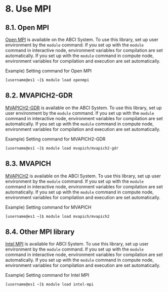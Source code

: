 # 8. Use MPI

## 8.1. Open MPI

[Open MPI](https://www.open-mpi.org/) is available on the ABCI System.
To use this library, set up user environment by the `module` command.
If you set up with the `module` command in interactive node, environment variables for compilation are set automatically.
If you set up with the `module` command in compute node, environment variables for compilation and execution are set automatically.

Example) Setting command for Open MPI

```
[username@es1 ~]$ module load openmpi
```

## 8.2. MVAPICH2-GDR

[MVAPICH2-GDR](http://mvapich.cse.ohio-state.edu/) is available on the ABCI System.
To use this library, set up user environment by the `module` command.
If you set up with the `module` command in interactive node, environment variables for compilation are set automatically.
If you set up with the `module` command in compute node, environment variables for compilation and execution are set automatically.

Example) Setting command for MVAPICH2-GDR

```
[username@es1 ~]$ module load mvapich/mvapich2-gdr
```

## 8.3. MVAPICH

[MVAPICH2](http://mvapich.cse.ohio-state.edu/) is available on the ABCI System.
To use this library, set up user environment by the `module` command.
If you set up with the `module` command in interactive node, environment variables for compilation are set automatically.
If you set up with the `module` command in compute node, environment variables for compilation and execution are set automatically.

Example) Setting command for MVAPICH

```
[username@es1 ~]$ module load mvapich/mvapich2
```

## 8.4. Other MPI library

[Intel MPI](https://software.intel.com/en-us/intel-mpi-library) is available for ABCI System.
To use this library, set up user environment by the `module` command.
If you set up with the `module` command in interactive node, environment variables for compilation are set automatically.
If you set up with the `module` command in compute node, environment variables for compilation and execution are set automatically.

Example) Setting command for Intel MPI

```
[username@es1 ~]$ module load intel-mpi
```
